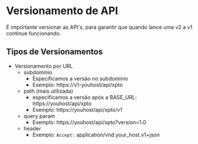 # Versionamento de API

É importante versionar as API's, para garantir que quando lance uma v2 a v1 continue funcionando.

## Tipos de Versionamentos

- Versionamento por URL
  - subdominio
    - Especificamos a versão no subdominio
    - Exemplo: https://v1-youhost/api/xpto
  - path (mais utilizada)
    - especificamos a versão após a BASE_URL: https://youhost/api/xpto
    - Exemplo: https://youhost/api/xpto/v1
  - query param
    - Exemplo: https://youhost/api/xpto?version=1.0
  - header
    - Exemplo: `Accept:` application/vnd.your_host.v1+json 
